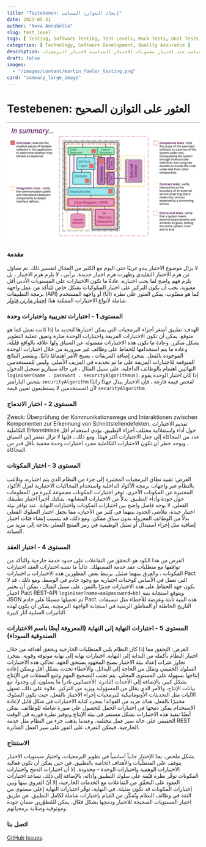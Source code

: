 ```yaml
---
title: "Testebenen: إيجاد التوازن المناسب"
date: 2023-05-31
author: "Nova Annabella"
slug: test_level
tags: [ Testing, Software Testing, Test Levels, Mock Tests, Unit Tests, Integration Tests, Component Tests, Contract Tests, End-to-End Tests ]
categories: [ Technology, Software Development, Quality Assurance ]
description: العثور على التوازن المناسب عند اختيار مستويات الاختبار المناسبة لاختبار البرمجيات.
draft: false
images:
  - "/images/content/martin_fowler_testing.png"
card: "summary_large_image"
---
```



# Testebenen: العثور على التوازن الصحيح

[![testebenen](/images/content/martin_fowler_testing.png)](https://martinfowler.com/articles/microservice-testing/)

### مقدمة

لا يزال موضوع الاختبار يبدو غريبًا حتى اليوم مع الكثير من المجال لتفسير ذلك. تم تساؤل عن هرم الاختبار التقليدي وظهرت هرم
اختبار جديدة. برأيي ، لا يلزم هرم الاختبار ، بل يلزم فهم واضح لما يجب اختباره. عادةً ما تكون الاختبارات على المستويات
الأدنى أقل معنوية. يجب أن يكون التركيز على اختبار السلوكيات بشكل خاص للتأكد من عمل واجهة برمجة التطبيقات (API) أو واجهة
المستخدم (UI) كما هو مطلوب. يمكن العثور على نظرة شاملة لأنواع الاختبارات الممكنة هنا: [اختبار مارتن
فاولر](https://martinfowler.com/articles/microservice-testing/).

### المستوى 1 - اختبارات تجريبية واختبارات وحدة

الهدف: تطبيق أصغر أجزاء البرمجيات التي يمكن اختبارها لتحديد ما إذا كانت تعمل كما هو متوقع. يمكن أن تكون الاختبارات
المزيفة واختبارات الوحدة ضارة وتعيق عملية التطوير بشكل متكرر. وعادة ما تكون هذه الاختبارات مفصولة عن السياق ولها علاقة
بالواقع قليلة. وعادة ما يتم استخدامها للحفاظ على وظائف غير ضرورية من خلال اختبارات الوحدة الموجودة بالفعل. بمجرد إضافة
المزيفات ، يصبح الأمر اهتمامًا ذاتيًا. ويقتصر النتائج المتوقعة للاختبارات المزيفة على ما تم تحديده في المزيف الأصلي.
وليس للمستخدمين النهائيين اهتمام بالوظائف الداخلية. على سبيل المثال ، في حالة سيناريو تسجيل الدخول `loginUser(name ،
password ، securityAlgorithmus)`. إذا كان اختبار الوحدة يقوم بفحص البارامتر `securityAlgorithm` لفحص قيمة فارغة ، فإن
الاختبار يبذل جهدًا زائدًا لأن المستخدمين لا يستطيعون تعيين قيمة `securityAlgorithm` .

### المستوى 2 - اختبار الاندماج

Zweck: Überprüfung der Kommunikationswege und Interaktionen zwischen Komponenten zur Erkennung von
Schnittstellendefekten. تقديم الاختبارات التكاملية Erkenntnisse حول أداء واستقلالية مختلف أجزاء التطبيق. يؤدي استخدام
أقل عدد من المحاكاة إلى جعل الاختبارات أكثر فهمًا. ومع ذلك ، فإنها لا تزال تفتقر إلى السياق ، ويوجد خطر أن تكون
الاختبارات التكاملية مجرد اختبارات وحدة مخفية بأقل قدر من المحاكاة.

### المستوى 3 - اختبار المكونات

الغرض: تقييد نطاق البرمجيات المختبرة إلى جزء من النظام الذي يتم اختباره، وتلاعب بالنظام عبر واجهات برمجة الأكواد
الداخلية واستخدام المحاكيات الاختبارية لعزل الأكواد المختبرة عن المكونات الأخرى. توفر اختبارات المكونات مجموعة كبيرة من
المعلومات حول جودة وأداء التطبيق. بدلاً من الاختبارات المشابهة، يمكنك أخيراً اختبار تطبيقك الفعلي. لا يوجد فاصل واضح بين
اختبارات المكونات واختبارات النهاية. عند توافر بيئة اختبار جيدة، تتلاشى الحدود بينهما في كثير من الأحيان، مما يجعل
اختبار السلوك الفعلي بدلاً من الوظائف المعزولة بدون سياق ممكن. ومع ذلك، قد يتسبب إنشاء فئات اختبار إضافية مثل إجراء
استبدال أو تمثيل الوظيفية في رمز المنتج الفعلي بحاجة إلى مزيد من الصيانة.

### المستوى 4 - اختبار العقد

الغرض من هذا الكود هو التحقق من التفاعلات على حدود خدمة خارجية والتأكد من توافقها مع متطلبات عقد خدمة المستهلك. غالباً
ما تشبه اختبارات العقد اختبارات المكونات ، والفرق بينهما ضئيل. يرتبط بعض المطورين هذه الاختبارات بـ اختبارات Pact التي
تعمل في الأساس كوحدات اختبارية مع وجود خادم في الوسط. ومع ذلك ، قد لا يكون جهد الحفاظ على هذه الاختبارات جديرًا بالثمن.
على سبيل المثال ، يمكن أن يختبر اختبار Pact REST-API `loginUser?name=aa&password=bb)` ويتوقع استجابة بنية JSON تم
تحميلها مسبقًا على خادم Pact. هذه البنية ثابتة وعرضة للأخطاء مثل تنسيقات التاريخ الخاطئة أو المناطق الزمنية في استجابة
الواجهة البرمجية. يمكن أن يكون لهذه التأثيرات السلبية آثار كبيرة.

### المستوى 5 - اختبارات النهاية إلى النهاية (المعروفة أيضًا باسم الاختبارات الصندوقية السوداء)

الغرض: التحقق مما إذا كان النظام يلبي المتطلبات الخارجية ويحقق أهدافه من خلال اختبار النظام بأكمله من البداية إلى
النهاية. اختبارات نهاية إلى نهاية موثوقة وقوية. بمجرد تجاوز عثرات إعداد بيئة الاختبار يصبح المجهود يستحق الجهد. تحاكي
هذه الاختبارات السلوك الحقيقي وتقلل من الحاجة إلى البدائل. والأخطاء تحدث بشكل أقل ويمكن إعادة إنتاجها بسهولة على المستوى
المحلي. يتم تجنب التصحيح المهم وتتبع السجلات في الإنتاج بشكل كبير، بالإضافة إلى الأحداث النادرة. الأخصائيين نادراً ما
يعملون، إن وجدوا، مع بيانات الإنتاج، والأمر الذي يقلل من المسؤولية ويزيد من التركيز. علاوة على ذلك، تسهل الآليات مثل
التحديثات الأوتوماتيكية للبرمجيات إجراء الاختبار بالفعل، حيث يكون السلوك مختبرًا بالفعل. هناك مزيد من الفوائد! بمجرد
كتابة الاختبارات في شكل قابل لإعادة الاستخدام يمكن دمجها في اختبارات الحمل للحصول على صورة شاملة للوظائف. يمكن أيضًا
تنفيذ هذه الاختبارات بشكل مستمر في بيئة الإنتاج وتوفير نظرة فورية في الوقت الحقيقي على حالة سير عمل مختلفة. وعندما يذهب
جزء من النظام مثل خدمة REST الخارجية، فيمكن التعرف على الفور على سير العمل المتأثرة.

### الاستنتاج

بشكل ملخص، يعدّ الإختبار جانباً أساسياً في تطوير البرمجيات، واختيار مستويات الاختبار يتوقف على المتطلّبات والأهداف
الخاصة بالتطبيق. في حين يمكن أن تكون فعالية الاختبارات الوهمية واختبارات الوحدة - محدودة، إلا أن اختبارات الدمج
واختبارات المكونات توفّر نظرة قيّمة على سلوك التطبيق وأدائه. بالإضافة إلى ذلك، تساعد اختبارات العقود على التحقّق من
التفاعلات مع الخدمات الخارجية، إلا أنّ الفروق بينها وبين إختبارات المكونات قد تكون ضئيلة. في النهاية، توفّر اختبارات
النهاية إعلى مستوى من الثقة في وظائف النظام وتُمكّن من القيام بإختبارات شاملة لكامل التطبيق. عن طريق اختيار المستويات
الصحيحة للاختبار ودمجها بشكل فعّال، يمكن للمُطوّرين ضمان جودة وموثوقية وصلابة برمجياتهم.

### اتصل بنا

[GitHub Issues](https://github.com/NovaAnnabella/the_unspoken/issues/new/choose).
